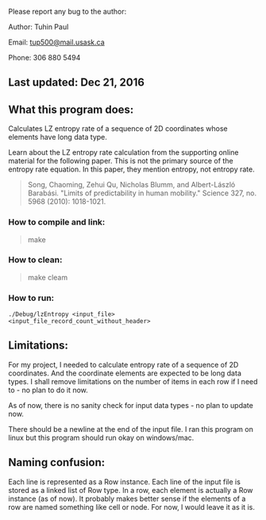 Please report any bug to the author:

Author: Tuhin Paul

Email: tup500@mail.usask.ca

Phone: 306 880 5494



Last updated: Dec 21, 2016
--------------------------


What this program does:
-----------------------

Calculates LZ entropy rate of a sequence of 2D coordinates whose elements have long data type.

Learn about the LZ entropy rate calculation from the supporting online material for the following paper.
This is not the primary source of the entropy rate equation. In this paper, they mention entropy, not entropy rate.

> Song, Chaoming, Zehui Qu, Nicholas Blumm, and Albert-László Barabási. "Limits of predictability in human mobility." Science 327, no. 5968 (2010): 1018-1021.


### How to compile and link:

>	make

### How to clean:

>	make cleam

### How to run:
	./Debug/lzEntropy <input_file> <input_file_record_count_without_header>


Limitations:
------------

For my project, I needed to calculate entropy rate of a sequence of 2D coordinates. And the coordinate elements are expected to be long data types.
I shall remove limitations on the number of items in each row if I need to - no plan to do it now.

As of now, there is no sanity check for input data types - no plan to update now.

There should be a newline at the end of the input file. I ran this program on linux but this program should run okay on windows/mac.


Naming confusion:
-----------------

Each line is represented as a Row instance. Each line of the input file is stored as a linked list of Row type. In a row, each element is actually a Row instance (as of now).
It probably makes better sense if the elements of a row are named something like cell or node.
For now, I would leave it as it is.

